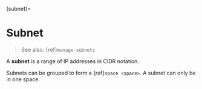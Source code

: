 (subnet)=
# Subnet

> See also: {ref}`manage-subnets`

A **subnet** is a range of IP addresses in CIDR notation. 

Subnets can be grouped to form a {ref}`space <space>`. A subnet can only be in one space.
